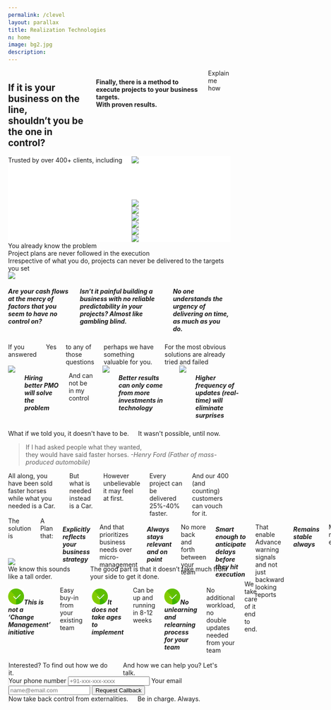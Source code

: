 ```yaml
---
permalink: /clevel
layout: parallax
title: Realization Technologies
n: home 
image: bg2.jpg
description: 
---
```


<div class="row">
	<div class="small-12 columns text-center b-ws-bottom">
		<h2 class="wc bold serif">If it is your business on the line, <br>shouldn’t you be the one in control?</h2>
		<h4 class="wcolor">Finally, there is a method to execute projects to your business targets.<br> With proven results.</h4>
		<div class="b-ws-top">
			<a class="button success ebtn">Explain me how</a>
		</div>
	</div>
</div>
<div style="background:#fff">
	<div class="row">	
		<div class="small-12 columns b-ws-top m-ws-bottom text-center">
			<div class="scolor2 s-ws-bottom">Trusted by over 400+ clients, including</div>
      <div class="row">
      	<div class="small-2 columns text-center">
      		<img src="{{site.url}}/assets/img/logos/usaf.png" class="gs hv" style="height:98px;">
      	</div>
      	<div class="small-2 columns">
      		<img src="{{site.url}}/assets/img/logos/tatasteel.png" class="gs hv m-ws-top-p xs-ws-top">
      	</div>
      	<div class="small-1 columns">
      		<img src="{{site.url}}/assets/img/logos/lt.png" class="gs hv s-ws-top">
      	</div>
      	<div class="small-2 columns">
      		<img src="{{site.url}}/assets/img/logos/boeing.png" class="gs hv">
      	</div>
      	<div class="small-2 columns">
      		<img src="{{site.url}}/assets/img/logos/ntpc.png" class="gs hv">
      	</div>
      	<div class="small-2 columns">
      		<img src="{{site.url}}/assets/img/logos/aarti.png" class="gs hv xs-ws-top">
      	</div>
      	<div class="small-1 columns">
      		<img src="{{site.url}}/assets/img/logos/nasa.png" class="gs hv s-ws-top">
      	</div>
      </div>
    </div>
	</div>
</div>
<div class="wbg b-ws-top-p">
	<div class="row">
		<!-- <div class="small-12 columns text-center s-ws-bottom"> -->
			<div class="scolor f-1-25x s-ws-top">You already know the problem</div>
			<div class="serif bold bkc f-2x">Project plans are never followed in the execution</div>
			<div class="scolor f-1-25x b-ws-bottom">Irrespective of what you do, projects can never be delivered to the targets you set</div>
	</div>
	<div class="row">
		<div class="small-5 columns">
			<!-- <img src="https://images.unsplash.com/photo-1495249346844-83e18c90a511?ixlib=rb-1.2.1&ixid=eyJhcHBfaWQiOjEyMDd9&auto=format&fit=crop&w=967&q=80"> -->
			<img src="https://us.123rf.com/450wm/denisovd/denisovd1203/denisovd120301531/12704439-viejo-mapa-del-tesoro-aisladas-sobre-un-fondo-blanco.jpg?ver=6">
		</div>
		<div class="small-7 columns">
			<h5 class="bold bkc f-1-5x s-ws-top">Are your cash flows at the mercy of factors that you seem to have no control on?</h5>
			<!-- <p class="f-1-25x">And Practical planning is only limited to setting monthly targets and sans any insights</p> -->
			<h5 class="bold bkc f-1-5x s-ws-top">Isn’t it painful building a business with no reliable predictability in your projects? Almost like gambling blind.</h5>
			<!-- <p class="f-1-25x">Mostly because, project plans become redundant on day 2 (as soon they meet the real world). And then it's a constant uphill pain to Synchronize using Manual coordination</p> -->
			<h5 class="bold bkc f-1-5x s-ws-top">No one understands the urgency of delivering on time, as much as you do.</h5>
			<!-- <p class="f-1-25x">And hence, all actions can only be reactive. Leaving execution only at the mercy of fire-fighting.</p> -->
		</div>
	</div>
</div>
<div class="lgbg s-ws-top-p s-ws-top">
	<div class="row">
		<div class="small-8 small-centered columns text-center s-ws-top">
			<div class=" scolor f-1-25x">If you answered</div>
			<div class="serif bold bkc f-2x">Yes</div> 
			<div class="f-1-25x">to any of those questions</div>
			<div class="bkc f-1-5x">perhaps we have something valuable for you. </div>
			<div class="scolor f-1-25x s-ws-top m-ws-bottom">For the most obvious solutions are already tried and failed</div>
	</div>
	<div class="row text-center">
		<div class="small-10 columns small-centered m-ws-bottom">
			<div class="small-4 columns">
				<img src="https://image.flaticon.com/icons/svg/487/487961.svg" width="48px">
				<h5 class="bold bkc s-ws-top">Hiring better PMO will solve the problem</h5>
				<p>And can not be in my control</p>	
			</div>
			<div class="small-4 columns">
				<img src="https://image.flaticon.com/icons/svg/263/263323.svg" width="48px">
				<h5 class="bold bkc s-ws-top">Better results can only come from more investments in technology</h5>
				<!-- <p>All reporting ever will be is backward looking. </p> -->
			</div>
			<div class="small-4 columns">
				<img src="https://image.flaticon.com/icons/svg/1329/1329948.svg" width="48px">
				<h5 class="bold bkc s-ws-top">Higher frequency of updates (real-time) will eliminate surprises </h5>
				<!-- <p>A software will solve my problem And, will also automate reports -->
				<!-- </p> -->
			</div>
		</div>
	</div>
	</div>
</div> 
<!-- <div class="lgbg b-ws-top-p">
	<div class="row">
		<div class="small-12 columns text-center">
			<div class="scolor f-1-2-5x s-ws-top">Yet, all that you are trying isn’t enough. For the path chosen is untrue.
			</div>
			<div class="serif bold bkc f-2x m-ws-bottom">Most obvious solutions are not it.</div>
	</div>
	<div class="row">
		<div class="small-4 columns">
			<h5 class="bold bkc">Better results can only come from more investments in technology</h5>
			<!-- <p>A software will solve my problem And, will also automate reports 
			</p>
		</div>
		<div class="small-4 columns">
			<h5 class="bold bkc">Higher frequency of updates (real-time) will eliminate surprises </h5>
			<!-- <p>And not in my control</p> 
		</div>
		<div class="small-4 columns">
			<h5 class="bold bkc">Hiring better PMO will solve the problem</h5>
			<!-- <p>All reporting ever will be is backward looking. </p> 
		</div>
	</div>
</div> -->
<div class="wbg">
	<div class="row">
		<div class="small-10 small-centered columns text-center b-ws-top">
			<div class="scolor f-1-25x">What if we told you, it doesn't have to be.</div>
			<div class="bkc f-1-5x">It wasn't possible, until now.</div>
		</div>
		<div class="small-6 small-centered columns text-center">
			<blockquote class="f-1-5x b-ws-top b-ws-bottom bkc">If I had asked people what they wanted,<br> they would have said faster horses.	
			<cite>-Henry Ford (Father of mass-produced automobile)</cite></blockquote>
		</div>
		<div class="small-10 small-centered columns text-center b-ws-bottom b-ws-bottom-p">
			<div class="f-1-5x bkc">All along, you have been sold faster horses while what you needed is a Car.</div>
			<div class="f-1-5x bold bkc">But what is needed instead is a Car. </div>
			<div class="scolor f-1-5x">However unbelievable it may feel at first.</div>
			<div class="f-1-5x bkc bold m-ws-top">Every project can be delivered 25%-40% faster. </div>
			<div class="f-1-25x m-ws-bottom">And our 400 (and counting) customers can vouch for it.
			</div>
		</div>
	</div>
</div>
<div class="b-ws-top-p dbbg">
	<!-- <div class="row">
		<div class="small-12 columns b-ws-top"> -->
			<!-- <div class="scolor f-1-25x s-ws-top">The solution is a plan that</div> -->
			<!-- <div class="serif bold bkc f-2x m-ws-bottom">stays stable and relevant. Always</div> -->
		<!-- </div>
	</div> -->
	<div class="row">
		<div class="small-10 small-centered columns b-ws-bottom-p">
			<div class="row">
				<div class="small-8 columns">
					<div class="wcolor">The solution is </div>
					<div class="wc f-1-25x bold s-ws-bottom">A Plan that:</div>
					<h5 class="wc nm f-1-5x bold">Explicitly reflects your business strategy</h5>
					<p class="wcolor f-1-25x">And that prioritizes business needs over micro-management</p>
					<h5 class="wc f-1-5x bold nm">Always stays relevant and on point</h5>
					<p class="wcolor f-1-25x">No more back and forth between your team</p>
					<h5 class="wc nm f-1-5x bold">Smart enough to anticipate delays before they hit execution</h5>
					 <p class="wcolor f-1-25x">That enable Advance warning signals and not just backward looking reports</p>
					<h5 class="wc nm f-1-5x bold">Remains stable always</h5>
					 <p class="wcolor f-1-25x">Minimal maintenance efforts</p>
					<h5 class="wc f-1-5x bold">Automatically leverages instant updates</h5>
				</div>
				<div class="small-4 columns" style="margin-top:-7.5em;">
					<img src="https://cdn.dribbble.com/users/230178/screenshots/3814971/attachments/862068/022-night-mode.png">
				</div>
			</div>
		</div>
	</div>
</div>
<div class="wbg b-ws-top-p">
	<div class="row">
		<div class="small-12 columns text-center b-ws-top b-ws-bottom">
			<div class="f-1-5x bold bkc">We know this sounds like a tall order. </div>
			<div class="f-1-25x">The good part is that it doesn’t take much from your side to get it done.</div>
		</div>
	</div>
	<div class="row">
		<div class="small-6 columns b-ws-bottom m-ws-top">
			<h5 class="bold bkc nm"><img src="../assets/img/checked.png" width="36px" class="xs-ws-right">This is not a ‘Change Management’ initiative </h5>
			<p class="b-ws-left">Easy buy-in from your existing team</p>
			<h5 class="bold bkc nm"><img src="../assets/img/checked.png" width="36px" class="xs-ws-right">It does not take ages to implement</h5>
			<p class="b-ws-left">Can be up and running in 8-12 weeks</p>
			<h5 class="bold bkc nm"><img src="../assets/img/checked.png" width="36px" class="xs-ws-right">No unlearning and relearning process for your team</h5>
			<p class="b-ws-left">No additional workload, no double updates needed from your team</p>
			<div class="s-ws-left f-1-5x bkc text-center m-ws-top">We take care of it end to end.</div>
		</div>
		<div class="small-6 columns b-ws-bottom m-ws-top" style="border-left:1px solid #dedede;">
			<div class="row">
				<div class="small-12 text-center columns">
					<div class="f-1-5x"><span class="bold bkc">Interested?</span> To find out how we do it.</div> 
					<div class="f-1-25x s-ws-bottom">And how we can help you? Let's talk.</div>
				</div>
				<div class="small-8 small-centered columns">
					<form action="https://formspree.io/aditya@mutinylabs.in" method="POST">
						<label class="scolor">Your phone number
						<input type="tel" name="telephone" class="fullwidth" placeholder="+91-xxx-xxx-xxxx"></label>
						<label class="scolor">Your email
						<input type="email" name="mail" class="fullwidth" placeholder="name@email.com"></label>
						<input type="hidden" name="_next" value="http://signup.realization.com/thankyou.html"/>
						<input type="submit" name="" class="button fullwidth nm" value="Request Callback">
					</form>
				</div>
				<div class="small-12 text-center s-ws-top columns b-ws-bottom">
				<!-- <a class="button">Give us a call</a> -->
				<div class="s-ws-top f-1-25x">Now take back control from externalities.</div>
				<div class="f-1-5x bkc">Be in charge. Always.</div>
			</div>
		</div>
	</div>
</div>
